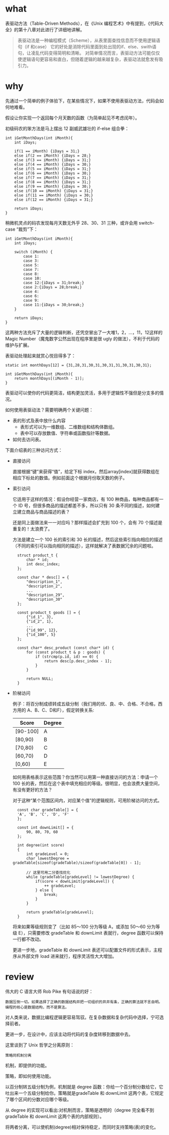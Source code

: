 # what

表驱动方法（Table-Driven Methods），在《Unix 编程艺术》中有提到，《代码大全》的第十八章对此进行了详细地讲解。

> 表驱动法是一种编程模式（Scheme），从表里面查找信息而不使用逻辑语句（if 和case）
> 它的好处是消除代码里面到处出现的if、else、swith语句，让凌乱代码变得简明和清晰。
> 对简单情况而言，表驱动方法可能仅仅使逻辑语句更容易和直白，但随着逻辑的越来越复杂，表驱动法就愈发有吸引力。

# why

先通过一个简单的例子体验下，在某些情况下，如果不使用表驱动方法，代码会如何地难看。

假设让你实现一个返回每个月天数的函数（为简单起见不考虑闰年）。

初级码农的笨方法是马上摆出 12 副威武雄壮的 if-else 组合拳：

    int iGetMonthDays(int iMonth){
        int iDays;

        if(1 == iMonth) {iDays = 31;}
        else if(2 == iMonth) {iDays = 28;}
        else if(3 == iMonth) {iDays = 31;}
        else if(4 == iMonth) {iDays = 30;}
        else if(5 == iMonth) {iDays = 31;}
        else if(6 == iMonth) {iDays = 30;}
        else if(7 == iMonth) {iDays = 31;}
        else if(8 == iMonth) {iDays = 31;}
        else if(9 == iMonth) {iDays = 30;}
        else if(10 == iMonth) {iDays = 31;}
        else if(11 == iMonth) {iDays = 30;}
        else if(12 == iMonth) {iDays = 31;}

        return iDays;
    }

稍微机灵点的码农发现每月天数无外乎 28、30、31 三种，或许会用 switch-case “裁剪”下：

    int iGetMonthDays(int iMonth){
        int iDays;

        switch (iMonth) {
            case 1:
            case 3:
            case 5:
            case 7:
            case 8:
            case 10:
            case 12:{iDays = 31;break;}
            case 2:{iDays = 28;break;}
            case 4:
            case 6:
            case 9:
            case 11:{iDays = 30;break;}
        }

        return iDays;
    }

这两种方法充斥了大量的逻辑判断，还凭空冒出了一大堆1，2，...，11，12这样的 Magic Number（魔鬼数字公然出现在程序里是很 ugly 的做法），不利于代码的维护与扩展。

表驱动处理起来就赏心悦目得多了：

    static int monthDays[12] = {31,28,31,30,31,30,31,31,30,31,30,31};

    int iGetMonthDays(int iMonth){
        return monthDays[(iMonth - 1)];
    }

表驱动可以使你的代码更简洁，结构更加灵活，多用于逻辑性不强但是分支多的情况。

如何使用表驱动法？需要明确两个关键问题：

* 表的形式及表中放什么内容
    * 表形式可以为一维数组、二维数组和结构体数组。
    * 表中可以存放数值、字符串或函数指针等数据。
* 如何去访问表。

下面介绍表的三种访问方式：

* 直接访问

    直接根据“键”来获得“值”，给定下标 index，然后array[index]就获得数组在相应下标处的数值。例如前面这个根据月份取天数的例子。

* 索引访问

    它适用于这样的情况：假设你经营一家商店，有 100 种商品，每种商品都有一个 ID 号，但很多商品的描述都差不多，所以只有 30 条不同的描述，如何建立建立商品与商品描述的表？

    还是同上面做法来一一对应吗？那样描述会扩充到 100 个，会有 70 个描述是重复的！太浪费了。

    方法是建立一个 100 长的索引和 30 长的描述，然后这些索引指向相应的描述（不同的索引可以指向相同的描述），这样就解决了表数据冗余的问题啦。

        struct product_t {
            char * id;
            int desc_index;
        };

        const char * desc[] = {
            "description_1",
            "description_2",
            ...
            "description_29",
            "description_30"
        };

        const product_t goods [] = {
            {"id_1", 3},
            {"id_2", 1},
            ...
            {"id_99", 12},
            {"id_100", 5}
        };

        const char* desc_product (const char* id) {
            for (const product_t & p : goods) {
                if (strcmp(p.id, id) == 0) {
                    return desc[p.desc_index - 1];
                }
            }

            return NULL;
        }

* 阶梯访问

    例子：将百分制成绩转成五级分制（我们用的优、良、中、合格、不合格，西方用的 A、B、C、D和F），假定转换关系:

    | Score | Degree |
    | ------ | ------ |
    | [90-100] | A |
    | [80,90) | B |
    | [70,80) | C |
    | [60,70) | D |
    | [0,60) | E |

    如何用表格表示这些范围？你当然可以用第一种直接访问的方法：申请一个 100 长的表，然后在这个表中填充相应的等级。很明显，也会浪费大量空间，有没有更好的方法？

    对于这种“某个范围区间内，对应某个值”的逻辑规则，可用阶梯访问的方式。

        const char gradeTable[] = {
        'A', 'B', 'C', 'D', 'F'
        };

        const int downLimit[] = {
            90, 80, 70, 60
        };

        int degree(int score)
        {
            int gradeLevel = 0;
            char lowestDegree = gradeTable[sizeof(gradeTable)/sizeof(gradeTable[0]) - 1];

            // 这里可用二分查找优化
            while (gradeTable[gradeLevel] != lowestDegree) {
                if(score < downLimit[gradeLevel]) {
                    ++ gradeLevel;
                } else {
                    break;
                }
            }

            return gradeTable[gradeLevel];
        }

    将来如果等级规则变了（比如 85～100 分为等级 A，或添加 50～60 分为等级 E），只需要修改 gradeTable 和 downLimit 表就行，degree 函数可以保持一行都不改动。

    更进一步地，gradeTable 和 downLimit 表还可以配置文件的形式表示，主程序从外部文件 load 进来就行，程序灵活性大大增加。


# review

伟大的 C 语言大师 Rob Pike 有句话说的好：

    数据压倒一切。如果选择了正确的数据结构并把一切组织的井井有条，正确的算法就不言自明。编程的核心是数据结构，而不是算法。

对人类来说，数据比编程逻辑更容易驾驭。在复杂数据和复杂代码中选择，宁可选择前者。

更进一步，在设计中，应该主动将代码的复杂度转移到数据中去。

这里谈到了 Unix 哲学之分离原则：

    策略同机制分离

机制，即提供的功能。

策略，即如何使用功能。

以百分制转五级分制为例，机制就是 degree 函数：你给一个百分制分数给它，它吐出来一个五级分制给你。策略就是gradeTable 和 downLimit 这两个表，它规定了哪个区间的分数对应哪个等级。

从 degree 的实现可以看出:对机制而言，策略是透明的（degree 完全看不到 gradeTable 和 downLimit 这两个表的内部规则）。

将两者分离，可以使机制(degree)相对保持稳定，而同时支持策略(表)的变化。